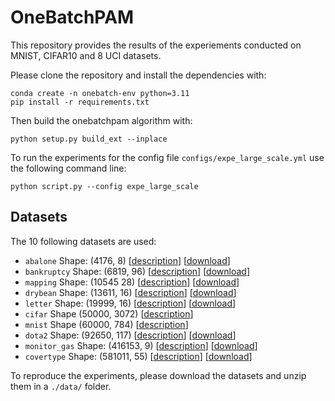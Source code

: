 # OneBatchPAM

This repository provides the results of the experiements conducted on MNIST, CIFAR10 and 8 UCI datasets.

Please clone the repository and install the dependencies with:
```
conda create -n onebatch-env python=3.11
pip install -r requirements.txt
```
Then build the onebatchpam algorithm with:
```
python setup.py build_ext --inplace
```
To run the experiments for the config file `configs/expe_large_scale.yml` use the following command line:
```
python script.py --config expe_large_scale
```

## Datasets

The 10 following datasets are used:
 - ``abalone`` Shape: (4176, 8) [[description](https://archive.ics.uci.edu/dataset/1/abalone)] [[download](https://archive.ics.uci.edu/static/public/1/abalone.zip)] 
 - ``bankruptcy`` Shape: (6819, 96) [[description](https://archive.ics.uci.edu/dataset/572/taiwanese+bankruptcy+prediction)] [[download](https://archive.ics.uci.edu/static/public/572/taiwanese+bankruptcy+prediction.zip)]
 - ``mapping`` Shape: (10545 28) [[description](https://archive.ics.uci.edu/dataset/400/crowdsourced+mapping)] [[download](https://archive.ics.uci.edu/static/public/400/crowdsourced+mapping.zip)]
 - ``drybean`` Shape: (13611, 16) [[description](https://archive.ics.uci.edu/dataset/602/dry+bean+dataset)] [[download](https://archive.ics.uci.edu/static/public/602/dry+bean+dataset.zip)]
 - ``letter`` Shape: (19999, 16) [[description](https://archive.ics.uci.edu/dataset/59/letter+recognition)] [[download](https://archive.ics.uci.edu/static/public/59/letter+recognition.zip)]
 - ``cifar`` Shape (50000, 3072) [[description](https://www.cs.toronto.edu/~kriz/cifar.html)]
 - ``mnist`` Shape (60000, 784) [[description](https://yann.lecun.com/exdb/mnist/)]
 - ``dota2`` Shape: (92650, 117) [[description](https://archive.ics.uci.edu/dataset/367/dota2+games+results
)] [[download](https://archive.ics.uci.edu/static/public/367/dota2+games+results.zip)] 
 - ``monitor_gas`` Shape: (416153, 9) [[description](https://archive.ics.uci.edu/dataset/799/single+elder+home+monitoring+gas+and+position)] [[download](https://archive.ics.uci.edu/static/public/799/single+elder+home+monitoring+gas+and+position.zip)]
 - ``covertype`` Shape: (581011, 55) [[description](https://archive.ics.uci.edu/dataset/31/covertype)] [[download](https://archive.ics.uci.edu/static/public/31/covertype.zip)]

To reproduce the experiments, please download the datasets and unzip them in a ``./data/`` folder.
